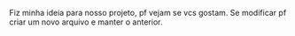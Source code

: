 Fiz minha ideia para nosso projeto, pf vejam se vcs gostam.
Se modificar pf criar um novo arquivo e manter o anterior.
